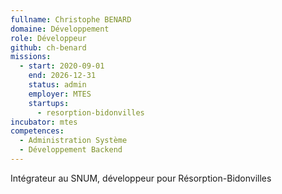 ```yaml
---
fullname: Christophe BENARD
domaine: Développement
role: Développeur
github: ch-benard
missions:
  - start: 2020-09-01
    end: 2026-12-31
    status: admin
    employer: MTES
    startups:
      - resorption-bidonvilles
incubator: mtes
competences:
  - Administration Système
  - Développement Backend
---
```

Intégrateur au SNUM, développeur pour Résorption-Bidonvilles